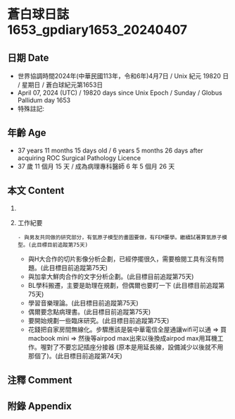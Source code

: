 [_metadata_:encoding]: - "utf-8"
[_metadata_:language]: - "zh-Hant-TW"
[_metadata_:fileformat]: - "markdown"
[_metadata_:MIME_type]: - "text/plain"
[_metadata_:markdown_version]: - "commonmark version 0.30"
[_metadata_:markdown_spec]: - "https://spec.commonmark.org/0.30/"

# 蒼白球日誌1653_gpdiary1653_20240407 #

## 日期 Date ##

* 世界協調時間2024年(中華民國113年，令和6年)4月7日 / Unix 紀元 19820 日 / 星期日 / 蒼白球紀元第1653日
* April 07, 2024 (UTC) / 19820 days since Unix Epoch / Sunday / Globus Pallidum day 1653
* 特殊註記:

## 年齡 Age ##

* 37 years 11 months 15 days old / 6 years 5 months 26 days after acquiring ROC Surgical Pathology Licence
* 37 歲 11 個月 15 天 / 成為病理專科醫師 6 年 5 個月 26 天

## 本文 Content ##

1. 

    
2. 工作紀要

       - 與男友共同做的研究部分，有氫原子模型的畫圖要做，有FEM要學。繼續試著算氫原子模型。(此目標目前追蹤第75天)
   - 與H大合作的切片影像分析企劃，已經停擺很久，需要檢閱工具有沒有問題。(此目標目前追蹤第75天)
   - 與加拿大鮮肉合作的文字分析企劃。(此目標目前追蹤第75天)
   - BL學科搬遷，主要是助理在規劃，但偶爾也要盯一下 (此目標目前追蹤第75天)
   - 學習音樂理論。(此目標目前追蹤第75天)
   - 偶爾要念點病理書。(此目標目前追蹤第75天)
   - 要開始規劃一些臨床研究。(此目標目前追蹤第75天)
   - 花錢把自家房間無線化。步驟應該是裝中華電信全屋通讓wifi可以通 => 買macbook mini => 然後等airpod max出來以後換成airpod max用耳機工作。喔對了不要忘記插座分接器 (原本是用延長線，設備減少以後就不用那個了)。(此目標目前追蹤第74天)


## 注釋 Comment ##


## 附錄 Appendix ##

